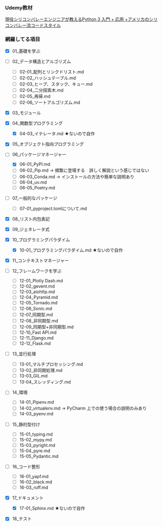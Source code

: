 ### Udemy教材
[現役シリコンバレーエンジニアが教えるPython 3 入門 + 応用 +アメリカのシリコンバレー流コードスタイル](https://www.udemy.com/course/python-beginner/?couponCode=25BBPMXPLOYCTRL)


### 網羅してる項目
 - [x] 01_基礎を学ぶ
 - [ ] 02_データ構造とアルゴリズム
   - [ ] 02-01_配列とリンクドリスト.md
   - [ ] 02-02_ハッシュテーブル.md
   - [ ] 02-03_ヒープ、スタック、キュー.md
   - [ ] 02-04_二分探索木.md
   - [ ] 02-05_再帰.md
   - [ ] 02-06_ソートアルゴリズム.md
 - [x] 03_モジュール
 - [x] 04_関数型プログラミング
   - [x] 04-03_イテレータ.md ★ないので自作
 - [x] 05_オブジェクト指向プログラミング
 - [ ] 06_パッケージマネージャー
   - [x] 06-01_PyPI.md
   - [ ] 06-02_Pip.md -> 頻繁に登場する　詳しく解説という感じではない
   - [ ] 06-03_Conda.md -> インストールの方法や簡単な説明あり
   - [ ] 06-04_uv.md
   - [ ] 06-05_Poetry.md
 - [ ] 07_一般的なパッケージ
   - [ ] 07-01_pyproject.tomlについて.md
 - [x] 08_リスト内包表記
 - [x] 09_ジェネレータ式
 - [x] 10_プログラミングパラダイム
   - [x] 10-01_プログラミングパラダイム.md ★ないので自作
 - [x] 11_コンテキストマネージャー
 - [ ] 12_フレームワークを学ぶ
   - [ ] 12-01_Plotly Dash.md
   - [ ] 12-02_gevent.md
   - [ ] 12-03_aiohttp.md
   - [ ] 12-04_Pyramid.md
   - [ ] 12-05_Tornado.md
   - [ ] 12-06_Sonic.md
   - [ ] 12-07_同期型.md
   - [ ] 12-08_非同期型.md
   - [ ] 12-09_同期型+非同期型.md
   - [ ] 12-10_Fast API.md
   - [ ] 12-11_Django.md
   - [ ] 12-12_Flask.md
 - [ ] 13_並行処理
   - [ ] 13-01_マルチプロセッシング.md
   - [ ] 13-02_非同期処理.md
   - [ ] 13-03_GIL.md
   - [ ] 13-04_スレッディング.md
 - [ ] 14_環境
   - [ ] 14-01_Pipenv.md
   - [ ] 14-02_virtualenv.md -> PyCharm 上での使う場合の説明のみあり
   - [ ] 14-03_pyenv.md
 - [ ] 15_静的型付け
   - [ ] 15-01_typing.md
   - [ ] 15-02_mypy.md
   - [ ] 15-03_pyright.md
   - [ ] 15-04_pyre.md
   - [ ] 15-05_Pydantic.md
 - [ ] 16_コード整形
   - [ ] 16-01_yapf.md
   - [ ] 16-02_black.md
   - [ ] 16-03_ruff.md
 - [x] 17_ドキュメント
   - [x] 17-01_Sphinx.md ★ないので自作
 - [x] 18_テスト

